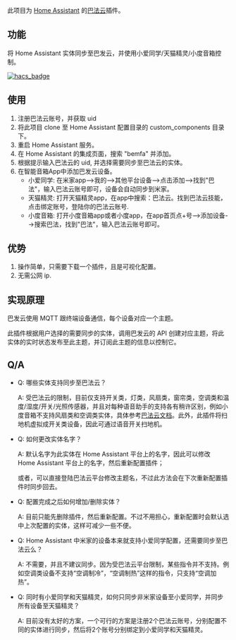 此项目为 [Home Assistant](https://www.home-assistant.io/) 的[巴法云](https://cloud.bemfa.com/)插件。

## 功能
将 Home Assistant 实体同步至巴发云，并使用小爱同学/天猫精灵/小度音箱控制。

[![hacs_badge](https://img.shields.io/badge/HACS-Custom-41BDF5.svg?style=for-the-badge)](https://github.com/hacs/integration)

## 使用
  1. 注册巴法云账号，并获取 uid
  2. 将此项目 clone 至 Home Assistant 配置目录的 custom\_components 目录下。
  3. 重启 Home Assistant 服务。
  4. 在 Home Assistant 的集成页面，搜索 "bemfa" 并添加。
  5. 根据提示输入巴法云的 uid, 并选择需要同步至巴法云的实体。
  6. 在智能音箱App中添加巴发云设备。
     * 小爱同学: 在米家app-->我的-->其他平台设备-->点击添加-->找到"巴法"，输入巴法云账号即可，设备会自动同步到米家。
     * 天猫精灵: 打开天猫精灵app，在app中搜索：巴法云。找到巴法云技能，点击绑定账号，登陆你的巴法云账号.
     * 小度音箱: 打开小度音箱app或者小度app，在app首页点+号-->添加设备-->搜索巴法，找到"巴法"，输入巴法云账号即可。

## 优势
  1. 操作简单，只需要下载一个插件，且是可视化配置。
  2. 无需公网 ip.

## 实现原理
巴发云使用 MQTT 跟终端设备通信，每个设备对应一个主题。 

此插件根据用户选择的需要同步的实体，调用巴发云的 API 创建对应主题，将此实体的实时状态发布至此主题，并订阅此主题的信息以控制它。

## Q/A
  - Q: 哪些实体支持同步至巴法云？

    A: 受巴法云的限制，目前仅支持开关类，灯类，风扇类，窗帘类，空调类和温度/湿度/开关/光照传感器，并且对每种语音助手的支持各有稍许区别，例如小度音箱不支持风扇类和空调类实体，具体参考[巴法云文档](https://cloud.bemfa.com/docs/#/)。此外，此插件将扫地机虚拟成开关类设备，因此可通过语音开关扫地机。

  - Q: 如何更改实体名字？

    A: 默认名字为此实体在 Home Assistant 平台上的名字，因此可以修改 Home Assistant 平台上的名字，然后重新配置插件；

       或者，可以直接登陆巴法云平台修改主题名，不过此方法会在下次重新配置插件时同步回去。

  - Q: 配置完成之后如何增加/删除实体？

    A: 目前只能先删除插件，然后重新配置。不过不用担心，重新配置时会默认选中上次配置的实体，这样可减少一些不便。

  - Q: Home Assistant 中米家的设备本来就支持小爱同学配置，还需要同步至巴法云么？

    A: 不需要，并且不建议同步。因为受巴法云平台限制，某些指令并不支持。例如空调类设备不支持“空调制冷”，“空调制热”这样的指令，只支持“空调加热”。

  - Q: 同时有小爱同学和天猫精灵，如何只同步非米家设备至小爱同学，并同步所有设备至天猫精灵？

    A: 目前没有太好的方案，一个可行的方案是注册2个巴法云账号，分别配置不同的实体进行同步，然后将2个账号分别绑定到小爱同学和天猫精灵。
